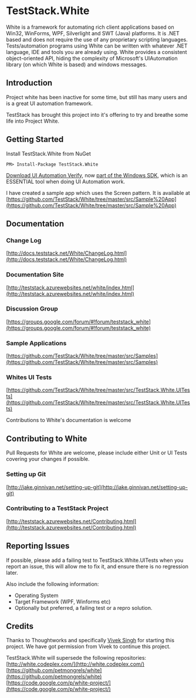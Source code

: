# TestStack.White
White is a framework for automating rich client applications based on Win32, WinForms, WPF, Silverlight and SWT (Java) platforms. It is .NET based and does not require the use of any proprietary scripting languages. Tests/automation programs using White can be written with whatever .NET language, IDE and tools you are already using. White provides a consistent object-oriented API, hiding the complexity of Microsoft's UIAutomation library (on which White is based) and windows messages. 

## Introduction
Project white has been inactive for some time, but still has many users and is a great UI automation framework.

TestStack has brought this project into it's offering to try and breathe some life into Project White. 

## Getting Started
Install TestStack.White from NuGet

    PM> Install-Package TestStack.White

[Download UI Automation Verify][uiaverify_download], now [part of the Windows SDK][uiaverify_windows_sdk], which is an ESSENTIAL tool when doing UI Automation work.

I have created a sample app which uses the Screen pattern. It is available at [https://github.com/TestStack/White/tree/master/src/Sample%20App](https://github.com/TestStack/White/tree/master/src/Sample%20App)

[uiaverify_download]: http://msdn.microsoft.com/en-US/windows/desktop/bg162891
[uiaverify_windows_sdk]: http://msdn.microsoft.com/en-us/library/windows/desktop/hh920986(v=vs.85).aspx

Documentation
-----------------
 
### Change Log
[http://docs.teststack.net/White/ChangeLog.html](http://docs.teststack.net/White/ChangeLog.html)

### Documentation Site
[http://teststack.azurewebsites.net/white/index.html](http://teststack.azurewebsites.net/white/index.html)

### Discussion Group
[https://groups.google.com/forum/#!forum/teststack_white](https://groups.google.com/forum/#!forum/teststack_white)

### Sample Applications
[https://github.com/TestStack/White/tree/master/src/Samples](https://github.com/TestStack/White/tree/master/src/Samples)

### Whites UI Tests
[https://github.com/TestStack/White/tree/master/src/TestStack.White.UITests](https://github.com/TestStack/White/tree/master/src/TestStack.White.UITests)

Contributions to White's documentation is welcome

## Contributing to White
Pull Requests for White are welcome, please include either Unit or UI Tests covering your changes if possible. 

### Setting up Git
[http://jake.ginnivan.net/setting-up-git](http://jake.ginnivan.net/setting-up-git)

### Contributing to a TestStack Project
[http://teststack.azurewebsites.net/Contributing.html](http://teststack.azurewebsites.net/Contributing.html)

## Reporting Issues
If possible, please add a failing test to TestStack.White.UITests when you report an issue, this will allow me to fix it, and ensure there is no regression later.

Also include the following information:

 - Operating System
 - Target Framework (WPF, Winforms etc)
 - Optionally but preferred, a failing test or a repro solution.

## Credits
Thanks to Thoughtworks and specifically [Vivek Singh](https://github.com/petmongrels) for starting this project. We have got permission from Vivek to continue this project.

TestStack.White will supersede the following repositories:  
[http://white.codeplex.com/](http://white.codeplex.com/)  
[https://github.com/petmongrels/white](https://github.com/petmongrels/white)  
[https://code.google.com/p/white-project/](https://code.google.com/p/white-project/)
